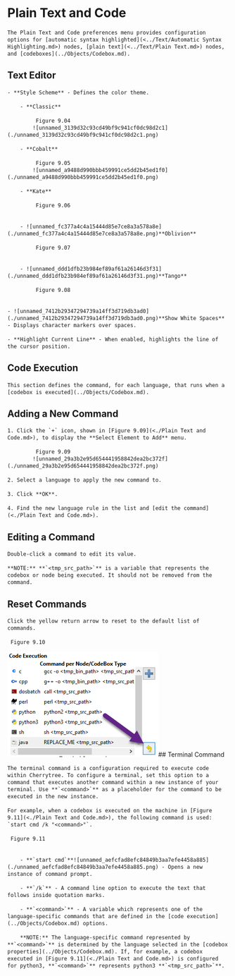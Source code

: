 
# Plain Text and Code


	The Plain Text and Code preferences menu provides configuration options for [automatic syntax highlighted](<../Text/Automatic Syntax Highlighting.md>) nodes, [plain text](<../Text/Plain Text.md>) nodes, and [codeboxes](../Objects/Codebox.md).

 ## Text Editor

	- **Style Scheme** - Defines the color theme.

		- **Classic**
		
			 Figure 9.04
			![unnamed_3139d32c93cd49bf9c941cf0dc98d2c1](./unnamed_3139d32c93cd49bf9c941cf0dc98d2c1.png)

		- **Cobalt**
		
			 Figure 9.05
			![unnamed_a9488d990bbb459991ce5dd2b45ed1f0](./unnamed_a9488d990bbb459991ce5dd2b45ed1f0.png)

		- **Kate**
		
			 Figure 9.06
			

		- ![unnamed_fc377a4c4a15444d85e7ce8a3a578a8e](./unnamed_fc377a4c4a15444d85e7ce8a3a578a8e.png)**Oblivion**
		
			 Figure 9.07
			

		- ![unnamed_ddd1dfb23b984ef89af61a26146d3f31](./unnamed_ddd1dfb23b984ef89af61a26146d3f31.png)**Tango**
		
			 Figure 9.08
			

	- ![unnamed_7412b29347294739a14ff3d719db3ad0](./unnamed_7412b29347294739a14ff3d719db3ad0.png)**Show White Spaces** - Displays character markers over spaces.

	- **Highlight Current Line** - When enabled, highlights the line of the cursor position.

 ## Code Execution

	This section defines the command, for each language, that runs when a [codebox is executed](../Objects/Codebox.md).

 ## Adding a New Command

	1. Click the `+` icon, shown in [Figure 9.09](<./Plain Text and Code.md>), to display the **Select Element to Add** menu.
	
			 Figure 9.09
			![unnamed_29a3b2e95d654441958842dea2bc372f](./unnamed_29a3b2e95d654441958842dea2bc372f.png)

	2. Select a language to apply the new command to.

	3. Click **OK**.

	4. Find the new language rule in the list and [edit the command](<./Plain Text and Code.md>).

 ## Editing a Command

	Double-click a command to edit its value.

	**NOTE:** **`<tmp_src_path>`** is a variable that represents the codebox or node being executed. It should not be removed from the command.

 ## Reset Commands

	Click the yellow return arrow to reset to the default list of commands.
	
	 Figure 9.10
	

 ![unnamed_ab9099a435a240ae9af305535ec42e08](./unnamed_ab9099a435a240ae9af305535ec42e08.png)## Terminal Command

	The terminal command is a configuration required to execute code within Cherrytree. To configure a terminal, set this option to a command that executes another command within a new instance of your terminal. Use **`<command>`** as a placeholder for the command to be executed in the new instance.
	
	For example, when a codebox is executed on the machine in [Figure 9.11](<./Plain Text and Code.md>), the following command is used: `start cmd /k "<command>"`.
	
	 Figure 9.11
	
	
		- **`start cmd`**![unnamed_aefcfad8efc84849b3aa7efe4458a885](./unnamed_aefcfad8efc84849b3aa7efe4458a885.png) - Opens a new instance of command prompt.

		- **`/k`** - A command line option to execute the text that follows inside quotation marks.

		- **`<command>`** - A variable which represents one of the language-specific commands that are defined in the [code execution](../Objects/Codebox.md) options.

		**NOTE:** The language-specific command represented by **`<command>`** is determined by the language selected in the [codebox properties](../Objects/Codebox.md). If, for example, a codebox executed in [Figure 9.11](<./Plain Text and Code.md>) is configured for python3, **`<command>`** represents python3 **`<tmp_src_path>`**.
